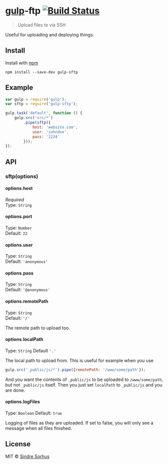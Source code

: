 # [gulp](https://github.com/wearefractal/gulp)-ftp [![Build Status](https://secure.travis-ci.org/sindresorhus/gulp-ftp.png?branch=master)](http://travis-ci.org/sindresorhus/gulp-ftp)

> Upload files to via SSH

Useful for uploading and deploying things.


## Install

Install with [npm](https://npmjs.org/package/gulp-sftp)

```
npm install --save-dev gulp-sftp
```


## Example

```js
var gulp = require('gulp');
var sftp = require('gulp-sftp');

gulp.task('default', function () {
	gulp.src('src/*')
		.pipe(sftp({
			host: 'website.com',
			user: 'johndoe',
			pass: '1234'
		}));
});
```


## API

### sftp(options)

#### options.host

*Required*  
Type: `String`

#### options.port

Type: `Number`  
Default: `22`

#### options.user

Type: `String`  
Default: `'anonymous'`

#### options.pass

Type: `String`  
Default: `'@anonymous'`

#### options.remotePath

Type: `String`  
Default: `'/'`

The remote path to upload too.

#### options.localPath

Type: `String`
Default `'.'`

The local path to upload from.
This is useful for example when you use

```javascript
gulp.src('_public/js/*').pipe({remotePath: '/www/some/path'});
```

And you want the contents of `_public/js` to be uploaded to 
`/www/some/path`, but not `_public/js` itself. Then you just set
`localPath` to `_public/js` and you are done.

#### options.logFiles

Type: `Boolean`
Default: `true`

Logging of files as they are uploaded. If set to false, you will only see a message when all files finished.

## License

MIT © [Sindre Sorhus](http://sindresorhus.com)
